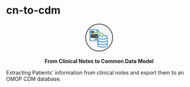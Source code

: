 # cn-to-cdm

<p align="center"><img src="images/logo.png"
alt="cn-to-cdm" height="76" border="0" /></p>

<p align="center"><b>From Clinical Notes to Common Data Model</b></p>

Extracting Patients' information from clinical notes and export them to an OMOP CDM database.
